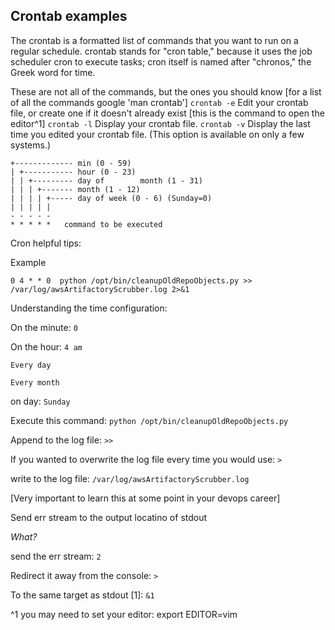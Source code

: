 ## Crontab examples

The crontab is a formatted list of commands that you want to run on a regular schedule. crontab stands for "cron table," because it uses the job scheduler cron to execute tasks; cron itself is named after "chronos," the Greek word for time.

These are not all of the commands, but the ones you should know [for a list of all the commands google 'man crontab']
`crontab -e`	Edit your crontab file, or create one if it doesn't already exist [this is the command to open the editor^1]
`crontab -l`	Display your crontab file.
`crontab -v`	Display the last time you edited your crontab file. (This option is available on only a few systems.)


```
+------------- min (0 - 59)
| +----------- hour (0 - 23)
| | +--------- day of        month (1 - 31)
| | | +------- month (1 - 12)
| | | | +----- day of week (0 - 6) (Sunday=0)
| | | | |
- - - - -
* * * * *   command to be executed
```
Cron helpful tips:

Example

`0 4 * * 0  python /opt/bin/cleanupOldRepoObjects.py >> /var/log/awsArtifactoryScrubber.log 2>&1`

Understanding the time configuration:

On the minute: `0` 

On the hour: `4 am`

`Every day`

`Every month`

on day: `Sunday`

Execute this command: `python /opt/bin/cleanupOldRepoObjects.py`

Append to the log file:  `>> `

If you wanted to overwrite the log file every time you would use: `>`

write to the log file: `/var/log/awsArtifactoryScrubber.log`

[Very important to learn this at some point in your devops career]

Send err stream to the output locatino of stdout

*What?* 

send the err stream:  `2`

Redirect it away from the console: `>`

To the same target as stdout [1]: `&1` 


^1 you may need to set your editor: export EDITOR=vim
